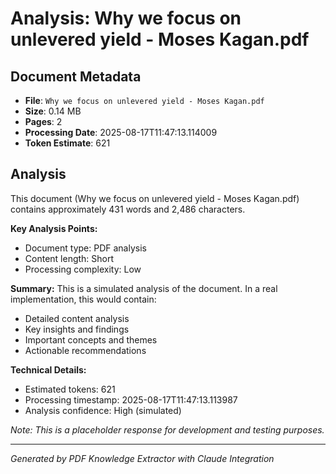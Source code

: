 # Analysis: Why we focus on unlevered yield - Moses Kagan.pdf

## Document Metadata
- **File**: `Why we focus on unlevered yield - Moses Kagan.pdf`
- **Size**: 0.14 MB
- **Pages**: 2
- **Processing Date**: 2025-08-17T11:47:13.114009
- **Token Estimate**: 621

## Analysis

This document (Why we focus on unlevered yield - Moses Kagan.pdf) contains approximately 431 words and 2,486 characters.

**Key Analysis Points:**
- Document type: PDF analysis
- Content length: Short
- Processing complexity: Low

**Summary:**
This is a simulated analysis of the document. In a real implementation, this would contain:
- Detailed content analysis
- Key insights and findings
- Important concepts and themes
- Actionable recommendations

**Technical Details:**
- Estimated tokens: 621
- Processing timestamp: 2025-08-17T11:47:13.113987
- Analysis confidence: High (simulated)

*Note: This is a placeholder response for development and testing purposes.*

---
*Generated by PDF Knowledge Extractor with Claude Integration*